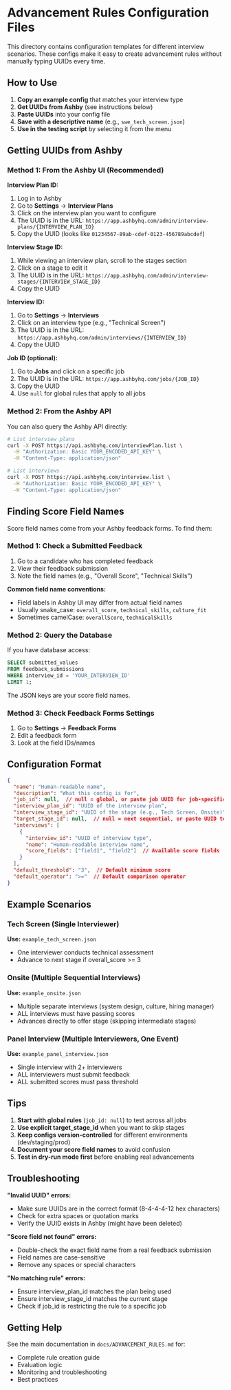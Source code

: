 # Advancement Rules Configuration Files

This directory contains configuration templates for different interview scenarios. These configs make it easy to create advancement rules without manually typing UUIDs every time.

## How to Use

1. **Copy an example config** that matches your interview type
2. **Get UUIDs from Ashby** (see instructions below)
3. **Paste UUIDs** into your config file
4. **Save with a descriptive name** (e.g., `swe_tech_screen.json`)
5. **Use in the testing script** by selecting it from the menu

## Getting UUIDs from Ashby

### Method 1: From the Ashby UI (Recommended)

**Interview Plan ID:**
1. Log in to Ashby
2. Go to **Settings** → **Interview Plans**
3. Click on the interview plan you want to configure
4. The UUID is in the URL: `https://app.ashbyhq.com/admin/interview-plans/{INTERVIEW_PLAN_ID}`
5. Copy the UUID (looks like `01234567-89ab-cdef-0123-456789abcdef`)

**Interview Stage ID:**
1. While viewing an interview plan, scroll to the stages section
2. Click on a stage to edit it
3. The UUID is in the URL: `https://app.ashbyhq.com/admin/interview-stages/{INTERVIEW_STAGE_ID}`
4. Copy the UUID

**Interview ID:**
1. Go to **Settings** → **Interviews**
2. Click on an interview type (e.g., "Technical Screen")
3. The UUID is in the URL: `https://app.ashbyhq.com/admin/interviews/{INTERVIEW_ID}`
4. Copy the UUID

**Job ID (optional):**
1. Go to **Jobs** and click on a specific job
2. The UUID is in the URL: `https://app.ashbyhq.com/jobs/{JOB_ID}`
3. Copy the UUID
4. Use `null` for global rules that apply to all jobs

### Method 2: From the Ashby API

You can also query the Ashby API directly:

```bash
# List interview plans
curl -X POST https://api.ashbyhq.com/interviewPlan.list \
  -H "Authorization: Basic YOUR_ENCODED_API_KEY" \
  -H "Content-Type: application/json"

# List interviews
curl -X POST https://api.ashbyhq.com/interview.list \
  -H "Authorization: Basic YOUR_ENCODED_API_KEY" \
  -H "Content-Type: application/json"
```

## Finding Score Field Names

Score field names come from your Ashby feedback forms. To find them:

### Method 1: Check a Submitted Feedback

1. Go to a candidate who has completed feedback
2. View their feedback submission
3. Note the field names (e.g., "Overall Score", "Technical Skills")

**Common field name conventions:**
- Field labels in Ashby UI may differ from actual field names
- Usually snake_case: `overall_score`, `technical_skills`, `culture_fit`
- Sometimes camelCase: `overallScore`, `technicalSkills`

### Method 2: Query the Database

If you have database access:

```sql
SELECT submitted_values
FROM feedback_submissions
WHERE interview_id = 'YOUR_INTERVIEW_ID'
LIMIT 1;
```

The JSON keys are your score field names.

### Method 3: Check Feedback Forms Settings

1. Go to **Settings** → **Feedback Forms**
2. Edit a feedback form
3. Look at the field IDs/names

## Configuration Format

```json
{
  "name": "Human-readable name",
  "description": "What this config is for",
  "job_id": null,  // null = global, or paste job UUID for job-specific
  "interview_plan_id": "UUID of the interview plan",
  "interview_stage_id": "UUID of the stage (e.g., Tech Screen, Onsite)",
  "target_stage_id": null,  // null = next sequential, or paste UUID to skip stages
  "interviews": [
    {
      "interview_id": "UUID of interview type",
      "name": "Human-readable interview name",
      "score_fields": ["field1", "field2"]  // Available score fields
    }
  ],
  "default_threshold": "3",  // Default minimum score
  "default_operator": ">="  // Default comparison operator
}
```

## Example Scenarios

### Tech Screen (Single Interviewer)
**Use:** `example_tech_screen.json`
- One interviewer conducts technical assessment
- Advance to next stage if overall_score >= 3

### Onsite (Multiple Sequential Interviews)
**Use:** `example_onsite.json`
- Multiple separate interviews (system design, culture, hiring manager)
- ALL interviews must have passing scores
- Advances directly to offer stage (skipping intermediate stages)

### Panel Interview (Multiple Interviewers, One Event)
**Use:** `example_panel_interview.json`
- Single interview with 2+ interviewers
- ALL interviewers must submit feedback
- ALL submitted scores must pass threshold

## Tips

1. **Start with global rules** (`job_id: null`) to test across all jobs
2. **Use explicit target_stage_id** when you want to skip stages
3. **Keep configs version-controlled** for different environments (dev/staging/prod)
4. **Document your score field names** to avoid confusion
5. **Test in dry-run mode first** before enabling real advancements

## Troubleshooting

**"Invalid UUID" errors:**
- Make sure UUIDs are in the correct format (8-4-4-4-12 hex characters)
- Check for extra spaces or quotation marks
- Verify the UUID exists in Ashby (might have been deleted)

**"Score field not found" errors:**
- Double-check the exact field name from a real feedback submission
- Field names are case-sensitive
- Remove any spaces or special characters

**"No matching rule" errors:**
- Ensure interview_plan_id matches the plan being used
- Ensure interview_stage_id matches the current stage
- Check if job_id is restricting the rule to a specific job

## Getting Help

See the main documentation in `docs/ADVANCEMENT_RULES.md` for:
- Complete rule creation guide
- Evaluation logic
- Monitoring and troubleshooting
- Best practices


